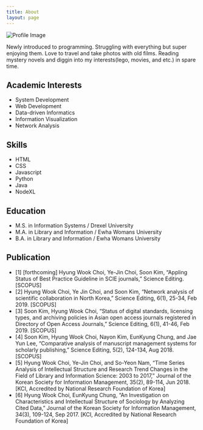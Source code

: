 ```yaml
---
title: About
layout: page
---
```

![Profile Image]({{site.url}}/{{site.picture}})

<p>Newly introduced to programming. Struggling with everything but super enjoying them. Love to travel and take photos with old films. Reading mystery novels and diggin into my interests(lego, movies, and etc.) in spare time.</p>

<h2>Academic Interests</h2>

<ul class="skill-list">
	<li>System Development</li>
 	 <li>Web Development</li>
	<li>Data-driven Informatics</li>
	<li>Information Visualization</li>
	<li>Network Analysis</li>
</ul>


<h2>Skills</h2>

<ul class="skill-list">  
	<li>HTML</li>  
	<li>CSS</li>  
	<li>Javascript</li>  
	<li>Python</li>  
	<li>Java</li>  
	<li>NodeXL</li>
</ul>


<h2>Education</h2>

<ul>
	<li>M.S. in Information Systems / Drexel University</li>
	<li>M.A. in Library and Information / Ewha Womans University</li>
	<li>B.A. in Library and Information / Ewha Womans University</li>
</ul>


<h2>Publication</h2>
<ul>
	<li>[1] [forthcoming] Hyung Wook Choi, Ye-Jin Choi, Soon Kim, “Appling Status of Best Practice Guideline in SCIE journals,” Science Editing. [SCOPUS]</li>
	<li>[2] Hyung Wook Choi, Ye Jin Choi, and Soon Kim, “Network analysis of scientific collaboration in North Korea,” Science Editing, 6(1), 25-34, Feb 2019. [SCOPUS]</li>
	<li>[3] Soon Kim, Hyung Wook Choi, “Status of digital standards, licensing types, and archiving policies in Asian open access journals registered in Directory of Open Access Journals,” Science Editing, 6(1), 41-46, Feb 2019. [SCOPUS]</li>
  <li>[4] Soon Kim, Hyung Wook Choi, Nayon Kim, EunKyung Chung, and Jae Yun Lee, “Comparative analysis of manuscript management systems for scholarly publishing,” Science Editing, 5(2), 124-134, Aug 2018. [SCOPUS]</li>
  <li>[5] Hyung Wook Choi, Ye-Jin Choi, and So-Yeon Nam, “Time Series Analysis of Intellectual Structure and Research Trend Changes in the Field of Library and Information Science: 2003 to 2017,” Journal of the Korean Society for Information Management, 35(2), 89-114, Jun 2018. [KCI, Accredited by National Research Foundation of Korea]</li>
  <li>[6] Hyung Wook Choi, EunKyung Chung, “An Investigation on Characteristics and Intellectual Structure of Sociology by Analyzing Cited Data,” Journal of the Korean Society for Information Management, 34(3), 109-124, Sep 2017. [KCI, Accredited by National Research Foundation of Korea]</li>
</ul>
